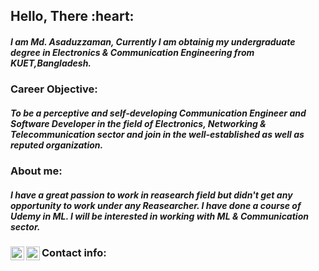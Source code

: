 <h2>Hello, There :heart:</h2>
<h5>I am <b>Md. Asaduzzaman,</b> Currently I am obtainig my undergraduate degree in Electronics & Communication Engineering from KUET,Bangladesh. </h5>
<h3>Career Objective:
    <h5>To be a perceptive and self-developing Communication Engineer and Software Developer in the field of Electronics, Networking & Telecommunication sector and join in the well-established as well as reputed organization.</h5>
</h3>
<h3>About me:
    <h5>I have a great passion to work in reasearch field but didn't get any opportunity to work under any Reasearcher. I have done a course of Udemy in ML. I will be interested in working with ML & Communication sector.</h5>
</h3>
<h3>Contact info:
<a href="https://www.linkedin.com/in/md-asaduzzaman-b5a45b18a/">
  <img align="left" alt="Asaduzzaman-linkedin" width="22px" src="https://cdn.jsdelivr.net/npm/simple-icons@v3/icons/linkedin.svg">
</a>
<a href="https://www.facebook.com/asaduzzaman.shourav.5/">
  <img align="left" alt="rahul-instagram" width="22px" src="https://cdn.jsdelivr.net/npm/simple-icons@v3/icons/facebook.svg">
</a>
</h3>
